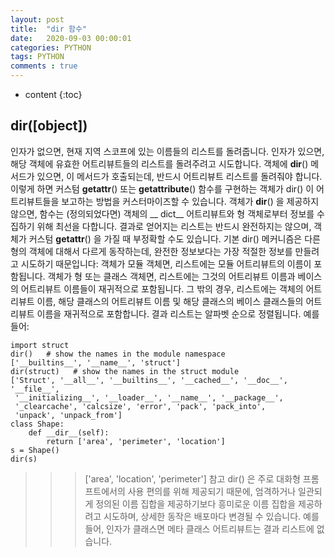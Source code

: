 ```yaml
---
layout: post
title:  "dir 함수"
date:   2020-09-03 00:00:01
categories: PYTHON
tags: PYTHON
comments : true
---
```

* content
{:toc}
  

## dir([object])

인자가 없으면, 현재 지역 스코프에 있는 이름들의 리스트를 돌려줍니다. 
인자가 있으면, 해당 객체에 유효한 어트리뷰트들의 리스트를 돌려주려고 시도합니다.
객체에 __dir__() 메서드가 있으면, 이 메서드가 호출되는데, 반드시 어트리뷰트 리스트를 돌려줘야 합니다. 이렇게 하면 커스텀 __getattr__() 또는 __getattribute__() 함수를 구현하는 객체가 dir() 이 어트리뷰트들을 보고하는 방법을 커스터마이즈할 수 있습니다.
객체가 __dir__() 을 제공하지 않으면, 함수는 (정의되었다면) 객체의 __ dict__ 어트리뷰트와 형 객체로부터 정보를 수집하기 위해 최선을 다합니다. 결과로 얻어지는 리스트는 반드시 완전하지는 않으며, 객체가 커스텀 __getattr__() 을 가질 때 부정확할 수도 있습니다.
기본 dir() 메커니즘은 다른 형의 객체에 대해서 다르게 동작하는데, 완전한 정보보다는 가장 적절한 정보를 만들려고 시도하기 때문입니다:
객체가 모듈 객체면, 리스트에는 모듈 어트리뷰트의 이름이 포함됩니다.
객체가 형 또는 클래스 객체면, 리스트에는 그것의 어트리뷰트 이름과 베이스의 어트리뷰트 이름들이 재귀적으로 포함됩니다.
그 밖의 경우, 리스트에는 객체의 어트리뷰트 이름, 해당 클래스의 어트리뷰트 이름 및 해당 클래스의 베이스 클래스들의 어트리뷰트 이름을 재귀적으로 포함합니다.
결과 리스트는 알파벳 순으로 정렬됩니다. 예를 들어:

```
import struct
dir()   # show the names in the module namespace  
['__builtins__', '__name__', 'struct']
dir(struct)   # show the names in the struct module 
['Struct', '__all__', '__builtins__', '__cached__', '__doc__', '__file__',
 '__initializing__', '__loader__', '__name__', '__package__',
 '_clearcache', 'calcsize', 'error', 'pack', 'pack_into',
 'unpack', 'unpack_from']
class Shape:
    def __dir__(self):
        return ['area', 'perimeter', 'location']
s = Shape()
dir(s)
```
>>>['area', 'location', 'perimeter']
참고 dir() 은 주로 대화형 프롬프트에서의 사용 편의를 위해 제공되기 때문에, 엄격하거나 일관되게 정의된 이름 집합을 제공하기보다 흥미로운 이름 집합을 제공하려고 시도하며, 상세한 동작은 배포마다 변경될 수 있습니다. 예를 들어, 인자가 클래스면 메타 클래스 어트리뷰트는 결과 리스트에 없습니다.